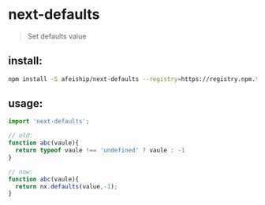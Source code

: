 # next-defaults
> Set defaults value

## install:
```bash
npm install -S afeiship/next-defaults --registry=https://registry.npm.taobao.org
```

## usage:
```js
import 'next-defaults';

// old:
function abc(vaule){
  return typeof vaule !== 'undefined' ? vaule : -1
}

// now:
function abc(vaule){
  return nx.defaults(value,-1);
}
```
